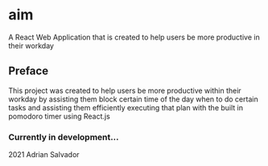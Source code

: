 # aim
A React Web Application that is created to help users be more productive in their workday

## Preface
This project was created to help users be more productive within their workday by assisting them block certain time of the day when to do certain tasks and assisting them efficiently executing that plan with the built in pomodoro timer using React.js

### Currently in development...

2021 
Adrian Salvador 
